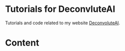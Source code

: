 # Tutorials for DeconvluteAI
Tutorials and code related to my website [DeconvoluteAI](https://deconvoluteai.com).

# Content
